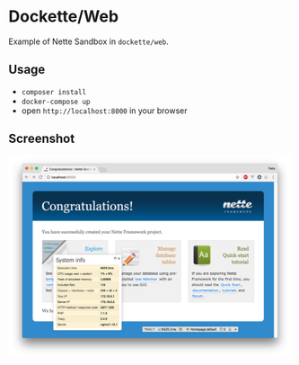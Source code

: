 # Dockette/Web

Example of Nette Sandbox in `dockette/web`.

## Usage

- `composer install`
- `docker-compose up`
- open `http://localhost:8000` in your browser

## Screenshot

![dockette](screenshot.png "Dockette/Web")
